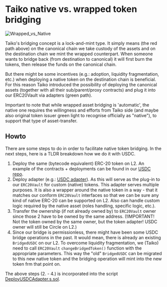 # Taiko native vs. wrapped token bridging

![Wrapped_vs_Native](./images/native_support.png "Wrapped vs. Native bridging")

Taiko's bridging concept is a lock-and-mint type. It simply means (the red path above) on the canonical chain we take custody of the assets and on the destination chain we mint the wrapped counterpart. When someone wants to bridge back (from destination to canonical) it will first burn the tokens, then release the funds on the canonical chain.

But there might be some incentives (e.g.: adoption, liquidity fragmentation, etc.) when deploying a native token on the destination chain is beneficial. For this reason Taiko introduced the possibility of deploying the canonical assets (together with all their sub/parent/proxy contracts) and plug it into our ERC20Vault via adapters (green path).

Important to note that while wrapped asset bridging is 'automatic', the native one requires the willingness and efforts from Taiko side (and maybe also original token issuer green light to recognise officially as "native"), to support that type of asset-transfer.

## Howto

There are some steps to do in order to facilitate native token bridging. In the next steps, here is a TLDR breakdown how we do it with USDC.

1. Deploy the same (bytecode equivalent) ERC-20 token on L2. An example of the contracts + deployments can be found in our [USDC repo](https://github.com/taikoxyz/USDC).
2. Deploy adapter (e.g.: [USDC adapter](https://github.com/code-423n4/2024-03-taiko/blob/main/packages/protocol/contracts/tokenvault/adapters/USDCAdapter.sol)). As this will serve as the plug-in to our `ERC20Vault` for custom (native) tokens. This adapter serves multiple purposes. It is also a wrapper around the native token in a way - that it matches our conform `ERC20Vault` interfaces so that we can be sure any kind of native ERC-20 can be supported on L2. Also can handle custom logic required by the native asset (roles handling, specific logic, etc.).
3. Transfer the ownership (if not already owned by) to `ERC20Vault` owner since those 2 have to be owned by the same address. (!IMPORTANT! Not the token owned by the same owner, but the token adapter! USDC owner will still be Circle on L2.)
4. Since our bridge is permissionless, there might have been some USDC bridge operations in the past. It would mean, there is already an existing `BridgedUSDC` on our L2. To overcome liquidity fragmentation, we (Taiko) need to call `ERC20Vault` `changeBridgedToken()` function with the appropriate parameters. This way the "old" `BridgedUSDC` can be migrated to this new native token and the bridging operation will mint into the new token frm that point on.

The above steps (2. - 4.) is incorporated into the script [DeployUSDCAdapter.s.sol](https://github.com/code-423n4/2024-03-taiko/blob/main/packages/protocol/script/DeployUSDCAdapter.s.sol).
